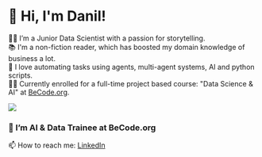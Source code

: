 # 👋 Hi, I'm Danil!

👨‍💻 I’m a Junior Data Scientist with a passion for storytelling. <br/>
📚 I'm a non-fiction reader, which has boosted my domain knowledge of business a lot. <br/>
🤖 I love automating tasks using agents, multi-agent systems, AI and python scripts. <br/>
👨‍🎓 Currently enrolled for a full-time project based course: "Data Science & AI" at [BeCode.org](https://becode.org/all-trainings/pedagogical-framework-ai-data-science/).

![](https://github-readme-stats.vercel.app/api?username=Danil-Zhuravlov&theme=radical&hide_border=false&include_all_commits=true&count_private=true)

### 🌱 I’m AI & Data Trainee at BeCode.org
📫 How to reach me: [LinkedIn](https://www.linkedin.com/in/danil-zhuravlov-a36a632a4/)
